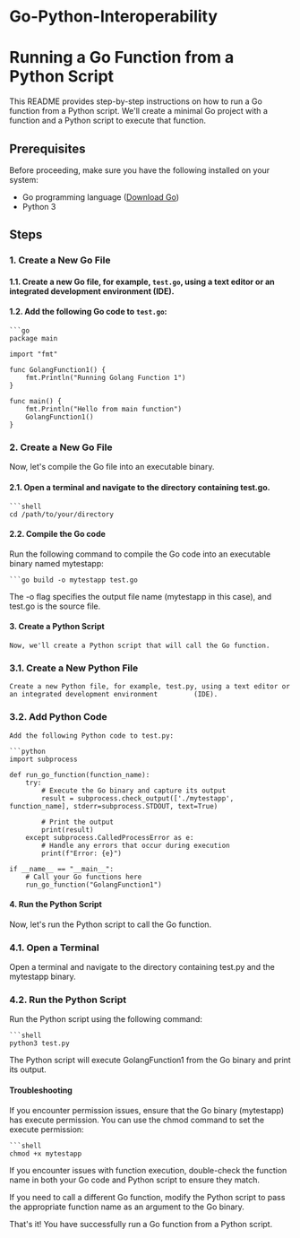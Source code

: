 # Go-Python-Interoperability

# Running a Go Function from a Python Script

This README provides step-by-step instructions on how to run a Go function from a Python script. We'll create a minimal Go project with a function and a Python script to execute that function.

## Prerequisites

Before proceeding, make sure you have the following installed on your system:

- Go programming language ([Download Go](https://golang.org/))
- Python 3

## Steps

### 1. Create a New Go File

#### 1.1. Create a new Go file, for example, `test.go`, using a text editor or an integrated development environment (IDE).

#### 1.2. Add the following Go code to `test.go`:

    ```go
    package main

    import "fmt"

    func GolangFunction1() {
        fmt.Println("Running Golang Function 1")
    }

    func main() {
        fmt.Println("Hello from main function")
        GolangFunction1()
    }

### 2. Create a New Go File

Now, let's compile the Go file into an executable binary.

#### 2.1. Open a terminal and navigate to the directory containing test.go.

    ```shell
    cd /path/to/your/directory
#### 2.2. Compile the Go code

Run the following command to compile the Go code into an executable binary named mytestapp:

    ```go build -o mytestapp test.go
    
The -o flag specifies the output file name (mytestapp in this case), and test.go is the source file.

#### 3. Create a Python Script
    Now, we'll create a Python script that will call the Go function.

### 3.1. Create a New Python File
    Create a new Python file, for example, test.py, using a text editor or an integrated development environment         (IDE).

### 3.2. Add Python Code
    Add the following Python code to test.py:

    ```python
    import subprocess

    def run_go_function(function_name):
        try:
            # Execute the Go binary and capture its output
            result = subprocess.check_output(['./mytestapp', function_name], stderr=subprocess.STDOUT, text=True)

            # Print the output
            print(result)
        except subprocess.CalledProcessError as e:
            # Handle any errors that occur during execution
            print(f"Error: {e}")

    if __name__ == "__main__":
        # Call your Go functions here
        run_go_function("GolangFunction1")

#### 4. Run the Python Script
Now, let's run the Python script to call the Go function.

### 4.1. Open a Terminal
Open a terminal and navigate to the directory containing test.py and the mytestapp binary.

### 4.2. Run the Python Script
Run the Python script using the following command:

    ```shell
    python3 test.py
The Python script will execute GolangFunction1 from the Go binary and print its output.


#### Troubleshooting
If you encounter permission issues, ensure that the Go binary (mytestapp) has execute permission. You can use the chmod command to set the execute permission:

    ```shell
    chmod +x mytestapp
    
If you encounter issues with function execution, double-check the function name in both your Go code and Python script to ensure they match.

If you need to call a different Go function, modify the Python script to pass the appropriate function name as an argument to the Go binary.

That's it! You have successfully run a Go function from a Python script.
        


